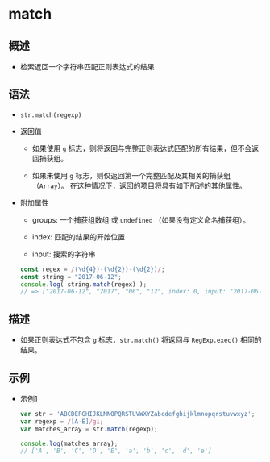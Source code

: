 # match

## 概述

*   检索返回一个字符串匹配正则表达式的结果

## 语法

*   `str.match(regexp)`

*   返回值

    *   如果使用 `g` 标志，则将返回与完整正则表达式匹配的所有结果，但不会返回捕获组。

    *   如果未使用 `g` 标志，则仅返回第一个完整匹配及其相关的捕获组（`Array`）。 在这种情况下，返回的项目将具有如下所述的其他属性。

*   附加属性

    *   groups: 一个捕获组数组 或 `undefined` （如果没有定义命名捕获组）。

    *   index: 匹配的结果的开始位置

    *   input: 搜索的字符串

    ```javascript
    const regex = /(\d{4})-(\d{2})-(\d{2})/;
    const string = "2017-06-12";
    console.log( string.match(regex) );
    // => ["2017-06-12", "2017", "06", "12", index: 0, input: "2017-06-12"]
    ```

## 描述

*   如果正则表达式不包含 `g` 标志，`str.match()` 将返回与 `RegExp.exec()` 相同的结果。

## 示例

*   示例1

    ```javascript
    var str = 'ABCDEFGHIJKLMNOPQRSTUVWXYZabcdefghijklmnopqrstuvwxyz';
    var regexp = /[A-E]/gi;
    var matches_array = str.match(regexp);

    console.log(matches_array);
    // ['A', 'B', 'C', 'D', 'E', 'a', 'b', 'c', 'd', 'e']
    ```
